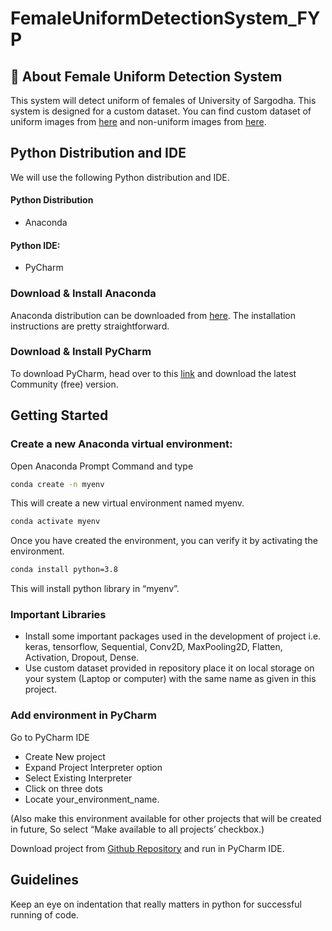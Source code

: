 # FemaleUniformDetectionSystem_FYP

## 🚀 About Female Uniform Detection System
 This system will detect uniform of females of University of Sargodha. This system is designed for a custom dataset. You can find custom dataset of uniform images from  [here](https://drive.google.com/drive/folders/1p-QNSfMTpzIBmH5-A9qzUUK4R5aDcAqm) and non-uniform images from [here](https://drive.google.com/drive/folders/1tu070BEaAX0e9PFJhtvrmMwStPNoqAT7). 
 
 ## Python Distribution and IDE
We will use the following Python distribution and IDE.
#### Python Distribution
- Anaconda
#### Python IDE: 
- PyCharm
### Download & Install Anaconda
Anaconda distribution can be downloaded from [here](https://www.anaconda.com/products/individual). The installation instructions are pretty straightforward.

### Download & Install PyCharm
 To download PyCharm, head over to this [link](https://www.jetbrains.com/pycharm/download/#section=windows) and download the latest Community (free) version.

## Getting Started 
### Create a new Anaconda virtual environment:

Open Anaconda Prompt Command and type

```bash
conda create -n myenv
``` 
This will create a new virtual environment named myenv.

```bash
conda activate myenv
```
Once you have created the environment, you can verify it by activating the environment.

```bash
conda install python=3.8
```
This will install python library in “myenv”.

### Important Libraries 

- Install some important packages used in the development of project i.e. keras, tensorflow, Sequential, Conv2D, MaxPooling2D, Flatten, Activation, Dropout, Dense.
- Use custom dataset provided in repository place it on local storage on your system (Laptop or computer) with the same name as given in this project.

### Add environment in PyCharm

Go to PyCharm IDE
- Create New project 
- Expand Project Interpreter option 
- Select Existing Interpreter 
- Click on three dots 
- Locate your_environment_name.

(Also make this environment available for other projects that will be created in future, So select “Make available to all projects’ checkbox.)

Download project from [Github Repository](https://github.com/Mahnoor2019/FemaleUniformDetectionSystem_FYP) and run in PyCharm IDE.


## Guidelines

Keep an eye on indentation that really matters in python for successful running of code.

